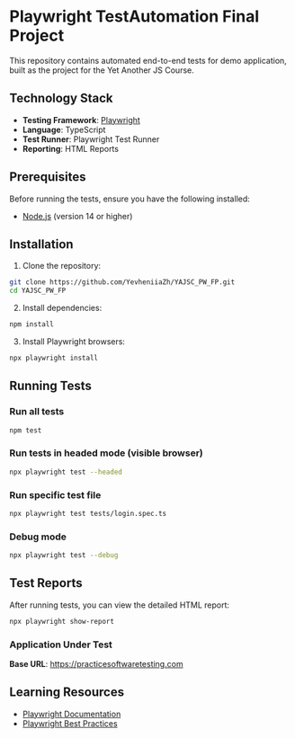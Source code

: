 # Playwright TestAutomation Final Project

This repository contains automated end-to-end tests for demo application, built as the project for the Yet Another JS Course.

##  Technology Stack

- **Testing Framework**: [Playwright](https://playwright.dev/)
- **Language**: TypeScript
- **Test Runner**: Playwright Test Runner
- **Reporting**: HTML Reports

##  Prerequisites

Before running the tests, ensure you have the following installed:

- [Node.js](https://nodejs.org/) (version 14 or higher)

##  Installation

1. Clone the repository:
```bash
git clone https://github.com/YevheniiaZh/YAJSC_PW_FP.git
cd YAJSC_PW_FP
```

2. Install dependencies:
```bash
npm install
```

3. Install Playwright browsers:
```bash
npx playwright install
```

##  Running Tests

### Run all tests
```bash
npm test
```

### Run tests in headed mode (visible browser)
```bash
npx playwright test --headed
```

### Run specific test file
```bash
npx playwright test tests/login.spec.ts
```

### Debug mode
```bash
npx playwright test --debug
```

##  Test Reports

After running tests, you can view the detailed HTML report:

```bash
npx playwright show-report
```

### Application Under Test

**Base URL**: https://practicesoftwaretesting.com


##  Learning Resources

- [Playwright Documentation](https://playwright.dev/docs/intro)
- [Playwright Best Practices](https://playwright.dev/docs/best-practices)

